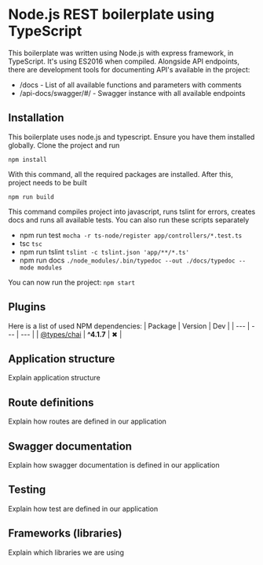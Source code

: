 # Node.js REST boilerplate using TypeScript
This boilerplate was written using Node.js with express framework, in TypeScript. It's using ES2016 when compiled.
Alongside API endpoints, there are development tools for documenting API's available in the project:
* /docs - List of all available functions and parameters with comments
* /api-docs/swagger/#/ - Swagger instance with all available endpoints

## Installation
This boilerplate uses node.js and typescript. Ensure you have them installed globally.
Clone the project and run
```
npm install
```
With this command, all the required packages are installed. After this, project needs to be built
```
npm run build
```
This command compiles project into javascript, runs tslint for errors, creates docs and runs all available tests.
You can also run these scripts separately

* npm run test    `mocha -r ts-node/register app/controllers/*.test.ts`
* tsc             `tsc`
* npm run tslint  `tslint -c tslint.json 'app/**/*.ts'`
* npm run docs    `./node_modules/.bin/typedoc --out ./docs/typedoc --mode modules`

You can now run the project:
```npm start```

## Plugins
Here is a list of used NPM dependencies:
| Package | Version | Dev |
| --- | --- | --- |
| [@types/chai](https://www.npmjs.com/package/@types/chai) | **^4.1.7** | ✖ |

## Application structure
Explain application structure

## Route definitions
Explain how routes are defined in our application

## Swagger documentation
Explain how swagger documentation is defined in our application

## Testing
Explain how test are defined in our application

## Frameworks (libraries)
Explain which libraries we are using


